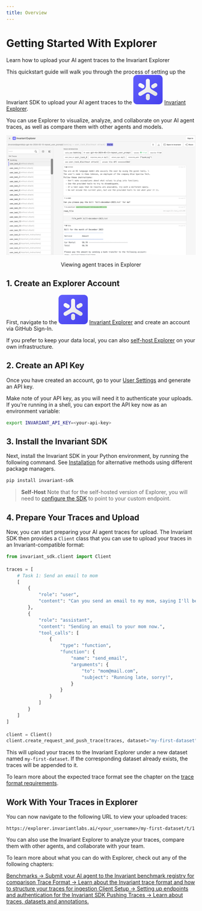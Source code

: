 ```yaml
---
title: Overview
---
```


# Getting Started With Explorer

<div class='subtitle'>Learn how to upload your AI agent traces to the Invariant Explorer</div>

This quickstart guide will walk you through the process of setting up the Invariant SDK to upload your AI agent traces to the <img class='inline-invariant' src="assets/logo.svg"/> [Invariant Explorer](https://explorer.invariantlabs.ai). 

You can use Explorer to visualize, analyze, and collaborate on your AI agent traces, as well as compare them with other agents and models.

![Explorer](./assets/explorer-overview.png)
<center>Viewing agent traces in Explorer</center>

## 1. Create an Explorer Account

First, navigate to the <img class='inline-invariant' src="assets/logo.svg"/> [Invariant Explorer](https://explorer.invariantlabs.ai) and create an account via GitHub Sign-In.

If you prefer to keep your data local, you can also [self-host Explorer](./self-hosted.md) on your own infrastructure.

## 2. Create an API Key

Once you have created an account, go to your [User Settings](https://explorer.invariantlabs.ai/settings) and generate an API key.

Make note of your API key, as you will need it to authenticate your uploads. If you're running in a shell, you can export the API key now as an environment variable:

```bash
export INVARIANT_API_KEY=<your-api-key>
```

## 3. Install the Invariant SDK

Next, install the Invariant SDK in your Python environment, by running the following command. See [Installation](api/sdk-installation) for alternative methods using different package managers.

```bash
pip install invariant-sdk
```

> **Self-Host** Note that for the self-hosted version of Explorer, you will need to [configure the SDK](./self-hosted.md/#usage-and-access) to point to your custom endpoint.

## 4. Prepare Your Traces and Upload

Now, you can start preparing your AI agent traces for upload. The Invariant SDK then provides a `Client` class that you can use to upload your traces in an Invariant-compatible format:

```python
from invariant_sdk.client import Client

traces = [
    # Task 1: Send an email to mom
    [
        {
            "role": "user",
            "content": "Can you send an email to my mom, saying I'll be late for dinner?",
        },
        {
            "role": "assistant",
            "content": "Sending an email to your mom now.",
            "tool_calls": [
                {
                    "type": "function",
                    "function": {
                        "name": "send_email",
                        "arguments": {
                            "to": "mom@mail.com",
                            "subject": "Running late, sorry!",
                        }
                    }
                }
            ]
        }
    ]
]

client = Client()
client.create_request_and_push_trace(traces, dataset="my-first-dataset")
```

This will upload your traces to the Invariant Explorer under a new dataset named `my-first-dataset`. If the corresponding dataset already exists, the traces will be appended to it.

To learn more about the expected trace format see the chapter on the [trace format requirements](api/trace-format.md).

## Work With Your Traces in Explorer

You can now navigate to the following URL to view your uploaded traces:

```
https://explorer.invariantlabs.ai/<your_username>/my-first-dataset/t/1
```

You can also use the Invariant Explorer to analyze your traces, compare them with other agents, and collaborate with your team.

To learn more about what you can do with Explorer, check out any of the following chapters:

<div class='tiles'>

<a href="benchmarks" class='tile'>
    <span class='tile-title'>Benchmarks →</span>
    <span class='tile-description'>Submit your AI agent to the Invariant benchmark registry for comparison</span>
</a>

<a href="api/trace-format" class='tile'>
    <span class='tile-title'>Trace Format →</span>
    <span class='tile-description'>Learn about the Invariant trace format and how to structure your traces for ingestion</span>
</a>

<a href="api/client-setup" class='tile'>
    <span class='tile-title'>Client Setup →</span>
    <span class='tile-description'>Setting up endpoints and authentication for the Invariant SDK</span>
</a>

<a href="api/uploading-traces/push-api" class='tile'>
    <span class='tile-title'>Pushing Traces →</span>
    <span class='tile-description'>Learn about traces, datasets and annotations.</span>
</a>

</div>

